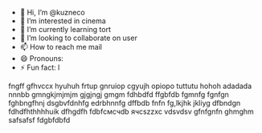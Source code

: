 - 👋 Hi, I’m @kuzneco
- 👀 I’m interested in cinema
- 🌱 I’m currently learning tort
- 💞️ I’m looking to collaborate on user
- 📫 How to reach me mail
- 😄 Pronouns: 
- ⚡ Fun fact: l

<!---
kuzneco/kuzneco is a ✨ special ✨ repository because its `README.md` (this file) appears on your GitHub profile.
You can click the Preview link to take a look at your changes.
--->
fngff
gfhvccx
hyuhuh
frtup
gnruiop
cgyujh
opiopo
tuttutu
hohoh
adadada
nnnbb
gmngkjmjmjm
gjgjngj
gmgm
fdhbdfd
ffgbfdb
fgmnfg
fgnfgn
fghbngfhnj
dsgbvfdnhfg
edrbhnnfg
dffbdb
fnfn
fg,lkjhk
jkliyg
dfbndgn
fdhdfhthhhhuik
dfhgdfh
fdbfсмсчdb
ячсszzxc
vdsvdsv
gfnfgnfn
ghmghm
safsafsf
fdgbfdbfd
